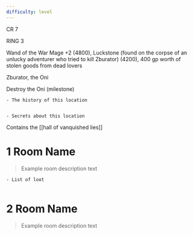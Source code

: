 ```yaml
---
difficulty: level 
---
```


CR 7


RING 3 

Wand of the War Mage +2  (4800), Luckstone (found on the corpse of an unlucky adventurer who tried to kill Zburator) (4200), 400 gp worth of stolen goods from dead lovers


Zburator, the Oni

Destroy the Oni (milestone)


```ad-history
- The history of this location


```

```ad-Secrets
- Secrets about this location
```

Contains the [[hall of vanquished lies]]
# 1 Room Name
> Example room description text

```ad-loot
- List of loot


```

# 2 Room Name
> Example room description text